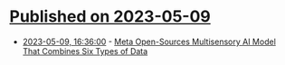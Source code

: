 # [Published on 2023-05-09](index.md)

* [2023-05-09, 16:36:00](https://tech.slashdot.org/story/23/05/09/1636220/meta-open-sources-multisensory-ai-model-that-combines-six-types-of-data?utm_source=rss1.0mainlinkanon&utm_medium=feed) - [Meta Open-Sources Multisensory AI Model That Combines Six Types of Data](https://tech.slashdot.org/story/23/05/09/1636220/meta-open-sources-multisensory-ai-model-that-combines-six-types-of-data?utm_source=rss1.0mainlinkanon&utm_medium=feed)
